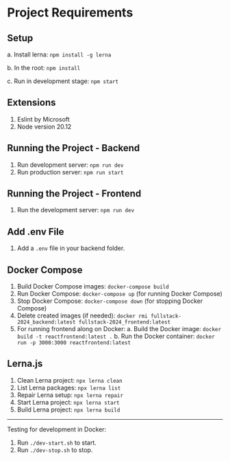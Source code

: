 # Project Requirements

## Setup

a. Install lerna: `npm install -g lerna`

b. In the root: `npm install`

c. Run in development stage: `npm start`

## Extensions

1. Eslint by Microsoft
2. Node version 20.12

## Running the Project - Backend

1. Run development server: `npm run dev`
2. Run production server: `npm run start`

## Running the Project - Frontend

1. Run the development server: `npm run dev`

## Add .env File

1. Add a `.env` file in your backend folder.

## Docker Compose

1. Build Docker Compose images: `docker-compose build`
2. Run Docker Compose: `docker-compose up` (for running Docker Compose)
3. Stop Docker Compose: `docker-compose down` (for stopping Docker Compose)
4. Delete created images (if needed): `docker rmi fullstack-2024_backend:latest fullstack-2024_frontend:latest`
5. For running frontend along on Docker:
   a. Build the Docker image: `docker build -t reactfrontend:latest .`
   b. Run the Docker container: `docker run -p 3000:3000 reactfrontend:latest`

## Lerna.js

1. Clean Lerna project: `npx lerna clean`
2. List Lerna packages: `npx lerna list`
3. Repair Lerna setup: `npx lerna repair`
4. Start Lerna project: `npx lerna start`
5. Build Lerna project: `npx lerna build`

---

Testing for development in Docker:

1. Run `./dev-start.sh` to start.
2. Run `./dev-stop.sh` to stop.
